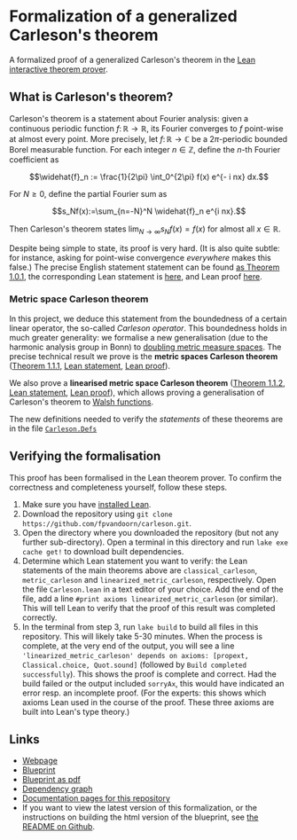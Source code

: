 # Formalization of a generalized Carleson's theorem
A formalized proof of a generalized Carleson's theorem in the [Lean interactive theorem prover](https://lean-lang.org/).

## What is Carleson's theorem?

Carleson's theorem is a statement about Fourier analysis: given a continuous periodic function $f\colon ℝ\to ℝ$, its Fourier converges to $f$ point-wise at almost every point.
More precisely, let $f\colon\mathbb{R}\to \mathbb{C}$ be a $2\pi$-periodic bounded Borel measurable function.
For each integer $n\in\mathbb{Z}$, define the $n$-th Fourier coefficient as
```math
\widehat{f}_n := \frac{1}{2\pi} \int_0^{2\pi} f(x) e^{- i nx} dx.
```
For $N\geq 0$, define the partial Fourier sum as
```math
s_Nf(x):=\sum_{n=-N}^N \widehat{f}_n e^{i nx}.
```
Then Carleson's theorem states $\lim_{N\to\infty} s_N f(x) = f(x)$ for almost all $x\in\mathbb{R}$.

Despite being simple to state, its proof is very hard. (It is also quite subtle: for instance, asking for point-wise convergence *everywhere* makes this false.)
The precise English statement statement can be found [as Theorem 1.0.1](https://florisvandoorn.com/carleson/blueprint/sect0001.html#classical-carleson),
the corresponding Lean statement is [here](Carleson/Defs.lean#L242),
and Lean proof [here](Carleson/Classical/ClassicalCarleson.lean#L197).

### Metric space Carleson theorem

In this project, we deduce this statement from the boundedness of a certain linear operator, the so-called *Carleson operator*.
This boundedness holds in much greater generality: we formalise a new generalisation (due to the harmonic analysis group in Bonn) to [doubling metric measure spaces](Carleson/Defs.lean#L40).
The precise technical result we prove is the **metric spaces Carleson theorem** ([Theorem 1.1.1](https://florisvandoorn.com/carleson/blueprint/sect0001.html#metric-space-Carleson), [Lean statement](Carleson/Defs.lean#L252), [Lean proof](Carleson/MetricCarleson/Main.lean#L197)).

We also prove a **linearised metric space Carleson theorem** ([Theorem 1.1.2](https://florisvandoorn.com/carleson/blueprint/sect0001.html#linearised-metric-Carleson), [Lean statement](Carleson/Defs.lean#L262), [Lean proof](Carleson/MetricCarleson/Linearized.lean#L103)),
which allows proving a generalisation of Carleson's theorem to [Walsh functions](https://en.wikipedia.org/wiki/Walsh_function).

The new definitions needed to verify the *statements* of these theorems are in the file [`Carleson.Defs`](Carleson/Defs.lean)

## Verifying the formalisation

This proof has been formalised in the Lean theorem prover.
To confirm the correctness and completeness yourself, follow these steps.
1. Make sure you have [installed Lean](https://leanprover-community.github.io/get_started.html).
2. Download the repository using `git clone https://github.com/fpvandoorn/carleson.git`.
3. Open the directory where you downloaded the repository (but not any further sub-directory). Open a terminal in this directory and run `lake exe cache get!` to download built dependencies.
4. Determine which Lean statement you want to verify: the Lean statements of the main theorems above are `classical_carleson`, `metric_carleson` and `linearized_metric_carleson`, respectively.
Open the file `Carleson.lean` in a text editor of your choice. Add the end of the file, add a line `#print axioms linearized_metric_carleson` (or similar). This will tell Lean to verify that the proof of this result was completed correctly.
5. In the terminal from step 3, run `lake build` to build all files in this repository. This will likely take 5-30 minutes.
When the process is complete, at the very end of the output, you will see a line `'linearized_metric_carleson' depends on axioms: [propext, Classical.choice, Quot.sound]` (followed by `Build completed successfully`).
This shows the proof is complete and correct. Had the build failed or the output included `sorryAx`, this would have indicated an error resp. an incomplete proof.
(For the experts: this shows which axioms Lean used in the course of the proof. These three axioms are built into Lean's type theory.)

## Links

* [Webpage](https://florisvandoorn.com/carleson/)
* [Blueprint](https://florisvandoorn.com/carleson/blueprint/)
* [Blueprint as pdf](https://florisvandoorn.com/carleson/blueprint.pdf)
* [Dependency graph](https://florisvandoorn.com/carleson/blueprint/dep_graph_document.html)
* [Documentation pages for this repository](https://florisvandoorn.com/carleson/docs/)
* If you want to view the latest version of this formalization, or the instructions on building the html version of the blueprint, see [the README on Github](https://github.com/fpvandoorn/carleson).